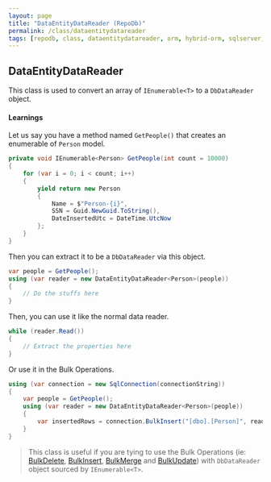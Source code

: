 ```yaml
---
layout: page
title: "DataEntityDataReader (RepoDb)"
permalink: /class/dataentitydatareader
tags: [repodb, class, dataentitydatareader, orm, hybrid-orm, sqlserver, sqlite, mysql, postgresql]
---
```


## DataEntityDataReader

This class is used to convert an array of `IEnumerable<T>` to a `DbDataReader` object.

#### Learnings

Let us say you have a method named `GetPeople()` that creates an enumerable of `Person` model.

```csharp
private void IEnumerable<Person> GetPeople(int count = 10000)
{
    for (var i = 0; i < count; i++)
    {
        yield return new Person
        {
            Name = $"Person-{i}",
            SSN = Guid.NewGuid.ToString(),
            DateInsertedUtc = DateTime.UtcNow
        };
    }
}
```

Then you can extract it to be a `DbDataReader` via this object.

```csharp
var people = GetPeople();
using (var reader = new DataEntityDataReader<Person>(people))
{
    // Do the stuffs here
}
```

Then, you can use it like the normal data reader.

```csharp
while (reader.Read())
{
    // Extract the properties here
}
```

Or use it in the Bulk Operations.

```csharp
using (var connection = new SqlConnection(connectionString))
{
    var people = GetPeople();
    using (var reader = new DataEntityDataReader<Person>(people))
    {
        var insertedRows = connection.BulkInsert("[dbo].[Person]", reader);
    }
}
```

> This class is useful if you are tying to use the Bulk Operations (ie: [BulkDelete](/operation/bulkdelete), [BulkInsert](/operation/bulkinsert), [BulkMerge](/operation/bulkmerge) and [BulkUpdate](/operation/bulkupdate)) with `DbDataReader` object sourced by `IEnumerable<T>`.
